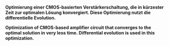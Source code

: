 **Optimierung einer CMOS-basierten Verstärkerschaltung, die in kürzester Zeit zur optimalen Lösung konvergiert. Diese Optimierung nutzt die differentielle Evolution.** 


**Optimization of CMOS-based amplifier circuit that converges to the optimal solution in very less time. Differential evolution is used in this optimization.**
